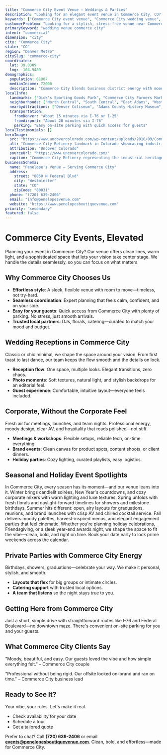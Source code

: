 ```yaml
---
title: "Commerce City Event Venue – Weddings & Parties"
description: "Looking for an elegant event venue in Commerce City, CO? Experience chic, moody spaces with seamless coordination and easy guest access at our boutique venue."
keywords: ["Commerce City event venue", "Commerce City wedding venue", "party venues Commerce City CO", "corporate events Commerce City", "Commerce City events"]
customerProblem: "Looking for a stylish, stress-free venue near Commerce City with clean design and expert coordination?"
primaryKeyword: "wedding venue commerce city"
intent: "commercial"
dimension: "city"
city: "Commerce City"
state: "CO"
region: "Denver Metro"
citySlug: "commerce-city"
coordinates:
  lat: 39.8389
  lng: -104.9489
demographics:
  population: 61887
  medianIncome: 72000
  description: "Commerce City blends business district energy with moody sophistication—perfect for weddings, parties, and polished corporate moments."
localInfo:
  landmarks: ["Dick's Sporting Goods Park", "Commerce City Farmers Market", "Adams County Fairgrounds", "Rocky Mountain Arsenal"]
  neighborhoods: ["North Central", "South Central", "East Adams", "West Adams"]
  nearbyAttractions: ["Denver Coliseum", "Adams County History Museum", "Local breweries", "Sports venues"]
  transportation:
    fromDenver: "About 15 minutes via I-76 or I-25"
    fromAirport: "About 20 minutes via I-76"
    parking: "Easy on-site parking with quick access for guests"
localTestimonials: []
heroImage:
  src: "https://www.uncovercolorado.com/wp-content/uploads/2016/09/Commerce-City-Refinery-Colorado-1280x640.jpg"
  alt: "Commerce City Refinery landmark in Colorado showcasing industrial heritage and local architectural significance"
  attribution: "Uncover Colorado"
  sourceUrl: "https://www.uncovercolorado.com/"
  caption: "Commerce City Refinery representing the industrial heritage and local landmarks of the community"
businessSchema:
  name: "Penelope's Venue – Serving Commerce City"
  address:
    street: "8050 N Federal Blvd"
    city: "Westminster"
    state: "CO"
    zipCode: "80031"
  phone: "(720) 639-2406"
  email: "info@penelopesvenue.com"
  website: "https://www.penelopesboutiquevenue.com"
priority: "secondary"
featured: false
---
```


# Commerce City Events, Elevated

Planning your event in Commerce City? Our venue offers clean lines, warm light, and a sophisticated space that lets your vision take center stage. We handle the details seamlessly, so you can focus on what matters.

## Why Commerce City Chooses Us

- **Effortless style**: A sleek, flexible venue with room to move—timeless, not try-hard.
- **Seamless coordination**: Expert planning that feels calm, confident, and on your side.
- **Easy for your guests**: Quick access from Commerce City with plenty of parking. No stress, just smooth arrivals.
- **Trusted local partners**: DJs, florals, catering—curated to match your mood and budget.

## Wedding Receptions in Commerce City

Classic or chic minimal, we shape the space around your vision. From first toast to last dance, our team keeps the flow smooth and the details on lock.

- **Reception flow**: One space, multiple looks. Elegant transitions, zero chaos.
- **Photo moments**: Soft textures, natural light, and stylish backdrops for an editorial feel.
- **Guest experience**: Comfortable, intuitive layout—everyone feels included.

## Corporate, Without the Corporate Feel

Fresh air for meetings, launches, and team nights. Professional energy, moody design, clear AV, and hospitality that reads polished—not stiff.

- **Meetings & workshops**: Flexible setups, reliable tech, on-time everything.
- **Brand events**: Clean canvas for product spots, content shoots, or client dinners.
- **Holiday parties**: Cozy lighting, curated playlists, easy logistics.

## Seasonal and Holiday Event Spotlights

In Commerce City, every season has its moment—and our venue leans into it. Winter brings candlelit soirées, New Year's countdowns, and cozy corporate mixers with warm lighting and luxe textures. Spring unfolds with fresh florals and daylight-forward timelines for showers and milestone birthdays. Summer hits different: open, airy layouts for graduations, reunions, and brand launches with crisp AV and chilled cocktail service. Fall delivers moody palettes, harvest-inspired menus, and elegant engagement parties that feel cinematic. Whether you're planning holiday celebrations, Friendsgiving, or a sleek year-end awards night, we shape the space to fit the vibe—clean, bold, and right on time. Book your date early to lock prime weekends across the calendar.

## Private Parties with Commerce City Energy

Birthdays, showers, graduations—celebrate your way. We make it personal, stylish, and smooth.

- **Layouts that flex** for big groups or intimate circles.
- **Catering support** with trusted local options.
- **A team that listens** so the night stays true to you.

## Getting Here from Commerce City

Just a short, simple drive with straightforward routes like I-76 and Federal Boulevard—no downtown maze. There's convenient on-site parking for you and your guests.

## What Commerce City Clients Say

"Moody, beautiful, and easy. Our guests loved the vibe and how simple everything felt." – Commerce City couple

"Professional without being rigid. Our offsite looked on-brand and ran on time." – Commerce City business lead

## Ready to See It?

Your vibe, your rules. Let's make it real.

- Check availability for your date
- Schedule a tour
- Get a tailored quote

Prefer to chat? Call **(720) 639-2406** or email **events@penelopesboutiquevenue.com**. Clean, bold, and effortless—made for Commerce City.
